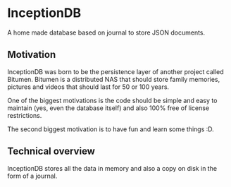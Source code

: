 # InceptionDB

A home made database based on journal to store JSON documents.

## Motivation

InceptionDB was born to be the persistence layer of another project called Bitumen. Bitumen is a distributed NAS that should store family memories, pictures and videos that should last for 50 or 100 years.

One of the biggest motivations is the code should be simple and easy to maintain (yes, even the database itself) and also 100% free of license restrictions.

The second biggest motivation is to have fun and learn some things :D.

## Technical overview

InceptionDB stores all the data in memory and also a copy on disk in the form of a journal.

<!-- todo. complete this -->
